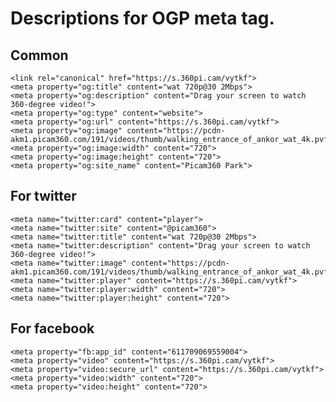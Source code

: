 # Descriptions for OGP meta tag.

## Common

    <link rel="canonical" href="https://s.360pi.cam/vytkf">
    <meta property="og:title" content="wat 720p@30 2Mbps">
    <meta property="og:description" content="Drag your screen to watch 360-degree video!">
    <meta property="og:type" content="website">
    <meta property="og:url" content="https://s.360pi.cam/vytkf">
    <meta property="og:image" content="https://pcdn-akm1.picam360.com/191/videos/thumb/walking_entrance_of_ankor_wat_4k.pvf">
    <meta property="og:image:width" content="720">
    <meta property="og:image:height" content="720">
    <meta property="og:site_name" content="Picam360 Park">

## For twitter

    <meta name="twitter:card" content="player">
    <meta name="twitter:site" content="@picam360">
    <meta name="twitter:title" content="wat 720p@30 2Mbps">
    <meta name="twitter:description" content="Drag your screen to watch 360-degree video!">
    <meta name="twitter:image" content="https://pcdn-akm1.picam360.com/191/videos/thumb/walking_entrance_of_ankor_wat_4k.pvf">
    <meta name="twitter:player" content="https://s.360pi.cam/vytkf">
    <meta name="twitter:player:width" content="720">
    <meta name="twitter:player:height" content="720">

## For facebook

    <meta property="fb:app_id" content="611709069559004">
    <meta property="video" content="https://s.360pi.cam/vytkf">
    <meta property="video:secure_url" content="https://s.360pi.cam/vytkf">
    <meta property="video:width" content="720">
    <meta property="video:height" content="720">
